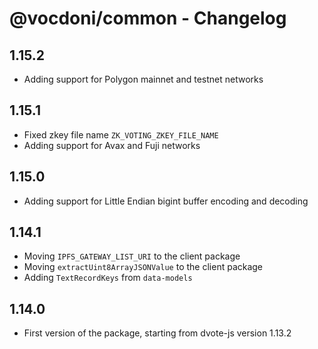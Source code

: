 # @vocdoni/common - Changelog

## 1.15.2

- Adding support for Polygon mainnet and testnet networks

## 1.15.1

- Fixed zkey file name `ZK_VOTING_ZKEY_FILE_NAME`
- Adding support for Avax and Fuji networks

## 1.15.0

- Adding support for Little Endian bigint buffer encoding and decoding

## 1.14.1

- Moving `IPFS_GATEWAY_LIST_URI` to the client package
- Moving `extractUint8ArrayJSONValue` to the client package
- Adding `TextRecordKeys` from `data-models`

## 1.14.0

- First version of the package, starting from dvote-js version 1.13.2
